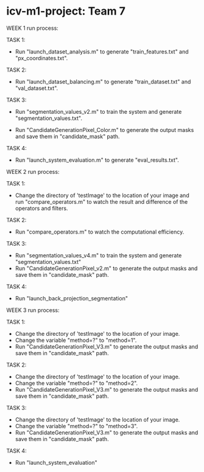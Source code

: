 # icv-m1-project: Team 7
WEEK 1 run process:

TASK 1: 

- Run "launch_dataset_analysis.m" to generate "train_features.txt" and "px_coordinates.txt".

TASK 2: 

- Run "launch_dataset_balancing.m" to generate "train_dataset.txt" and "val_dataset.txt".

TASK 3: 

- Run "segmentation_values_v2.m" to train the system and generate "segmentation_values.txt".

- Run "CandidateGenerationPixel_Color.m" to generate the output masks and save them in "candidate_mask" path.
        
TASK 4: 

- Run "launch_system_evaluation.m" to generate "eval_results.txt".




WEEK 2 run process:

TASK 1: 

- Change the directory of 'testImage' to the location of your image and run  "compare_operators.m" to watch the result and difference of the operators and filters.

TASK 2: 

- Run  "compare_operators.m" to watch the computational efficiency.

TASK 3:
- Run "segmentation_values_v4.m" to train the system and generate "segmentation_values.txt"
- Run "CandidateGenerationPixel_v2.m" to generate the output masks and save them in "candidate_mask" path.

TASK 4:
- Run "launch_back_projection_segmentation"



WEEK 3 run process:

TASK 1: 
- Change the directory of 'testImage' to the location of your image. 
- Change the variable "method=?"  to "method=1".
- Run "CandidateGenerationPixel_V3.m" to generate the output masks and save them in "candidate_mask" path.

TASK 2: 
- Change the directory of 'testImage' to the location of your image. 
- Change the variable "method=?"  to "method=2".
- Run "CandidateGenerationPixel_V3.m" to generate the output masks and save them in "candidate_mask" path.

TASK 3:
- Change the directory of 'testImage' to the location of your image. 
- Change the variable "method=?"  to "method=3".
- Run "CandidateGenerationPixel_V3.m" to generate the output masks and save them in "candidate_mask" path.

TASK 4:
- Run "launch_system_evaluation"




